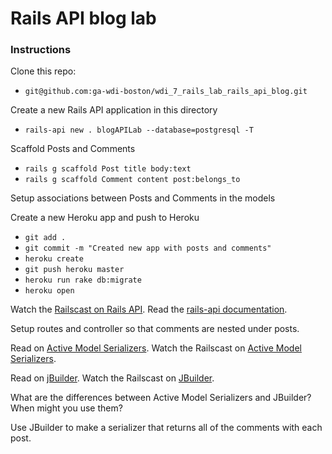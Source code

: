 # Rails API blog lab

### Instructions

Clone this repo:
- `git@github.com:ga-wdi-boston/wdi_7_rails_lab_rails_api_blog.git`

Create a new Rails API application in this directory
- `rails-api new . blogAPILab --database=postgresql -T`

Scaffold Posts and Comments
- `rails g scaffold Post title body:text`
- `rails g scaffold Comment content post:belongs_to`

Setup associations between Posts and Comments in the models

Create a new Heroku app and push to Heroku
- `git add .`
- `git commit -m "Created new app with posts and comments"`
- `heroku create`
- `git push heroku master`
- `heroku run rake db:migrate`
- `heroku open`

Watch the [Railscast on Rails API](http://railscasts.com/episodes/348-the-rails-api-gem).
Read the [rails-api documentation](https://github.com/rails-api/rails-api).

Setup routes and controller so that comments are nested under posts.

Read on [Active Model Serializers](https://github.com/rails-api/active_model_serializers).
Watch the Railscast on [Active Model Serializers](http://railscasts.com/episodes/409-active-model-serializers).

Read on [jBuilder](https://github.com/rails/jbuilder).
Watch the Railscast on [JBuilder](http://railscasts.com/episodes/320-jbuilder).

What are the differences between Active Model Serializers and JBuilder? When might you use them?

Use JBuilder to make a serializer that returns all of the comments with each post.
